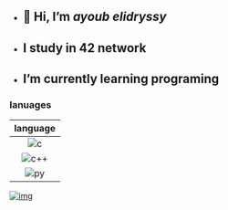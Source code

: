 - ## 👋 Hi, I’m *ayoub elidryssy*
- ##  I study in 42 network
- ##  I’m currently learning programing

### lanuages


|language    |
|  :-:      |
|![c](https://img.icons8.com/?size=48&id=shQTXiDQiQVR&format=png)     | 
|![c++](https://img.icons8.com/?size=48&id=40669&format=png)   |
|![py](https://img.icons8.com/?size=48&id=13441&format=png)   |


[![img](https://leetcard.jacoblin.cool/ayelidryssy?theme=dark&font=Changa)](https://leetcode.com/ayoubedark/)
